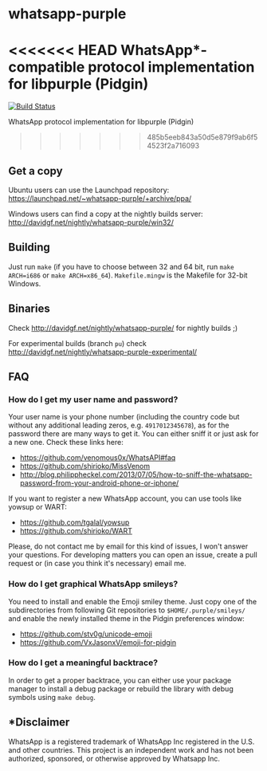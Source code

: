 whatsapp-purple
===============

<<<<<<< HEAD
WhatsApp*-compatible protocol implementation for libpurple (Pidgin)
=======
[![Build Status](https://travis-ci.org/davidgfnet/whatsapp-purple.png?branch=master)](https://travis-ci.org/davidgfnet/whatsapp-purple)

WhatsApp protocol implementation for libpurple (Pidgin)
>>>>>>> 485b5eeb843a50d5e879f9ab6f54523f2a716093

Get a copy
----------

Ubuntu users can use the Launchpad repository:
https://launchpad.net/~whatsapp-purple/+archive/ppa/

Windows users can find a copy at the nightly builds server:
http://davidgf.net/nightly/whatsapp-purple/win32/

Building
--------

Just run `make` (if you have to choose between 32 and 64 bit, run `make
ARCH=i686` or `make ARCH=x86_64`). `Makefile.mingw` is the Makefile for 32-bit
Windows.

Binaries
--------

Check http://davidgf.net/nightly/whatsapp-purple/ for nightly builds ;)

For experimental builds (branch `pu`) check
http://davidgf.net/nightly/whatsapp-purple-experimental/

FAQ
---

### How do I get my user name and password?

Your user name is your phone number (including the country code but without any
additional leading zeros, e.g. `4917012345678`), as for the password there are
many ways to get it. You can either sniff it or just ask for a new one. Check
these links here:

* https://github.com/venomous0x/WhatsAPI#faq
* https://github.com/shirioko/MissVenom
* http://blog.philippheckel.com/2013/07/05/how-to-sniff-the-whatsapp-password-from-your-android-phone-or-iphone/

If you want to register a new WhatsApp account, you can use tools like yowsup
or WART:

* https://github.com/tgalal/yowsup
* https://github.com/shirioko/WART

Please, do not contact me by email for this kind of issues, I won't answer your
questions. For developing matters you can open an issue, create a pull request
or (in case you think it's necessary) email me.

### How do I get graphical WhatsApp smileys?

You need to install and enable the Emoji smiley theme. Just copy one of the
subdirectories from following Git repositories to `$HOME/.purple/smileys/` and
enable the newly installed theme in the Pidgin preferences window:

* https://github.com/stv0g/unicode-emoji
* https://github.com/VxJasonxV/emoji-for-pidgin

### How do I get a meaningful backtrace?

In order to get a proper backtrace, you can either use your package manager to
install a debug package or rebuild the library with debug symbols using `make
debug`.


*Disclaimer
-----------

WhatsApp is a registered trademark of WhatsApp Inc registered in the U.S. and
other countries. This project is an independent work and has not been authorized,
sponsored, or otherwise approved by Whatsapp Inc. 

